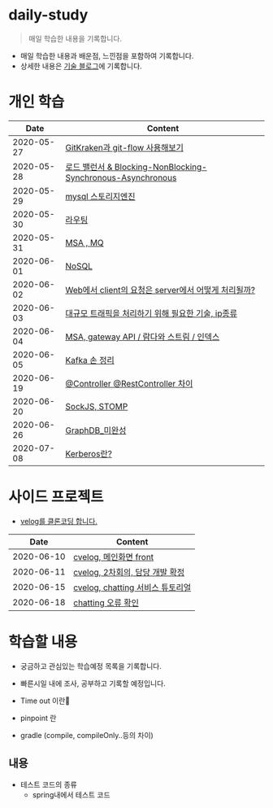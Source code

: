 # daily-study
> 매일 학습한 내용을 기록합니다.

- 매일 학습한 내용과 배운점, 느낀점을 포함하여 기록합니다.
- 상세한 내용은 [기술 블로그](http://devham76.github.io/)에 기록합니다.

# 개인 학습

| Date       | Content|
| ---------- | ----------- |
| 2020-05-27 | [GitKraken과 git-flow 사용해보기](/content/daily/2020-05-27.md) |
| 2020-05-28 | [로드 밸런서 & Blocking-NonBlocking-Synchronous-Asynchronous](https://devham76.github.io/tags/#server) |
| 2020-05-29 | [mysql 스토리지엔진](/content/daily/2020-05-29.md) |
| 2020-05-30 | [라우팅](/content/daily/2020-05-30.md) |
| 2020-05-31 | [MSA , MQ](/content/daily/2020-05-31.md) |
| 2020-06-01 | [NoSQL](/content/daily/2020-06-01.md) |
| 2020-06-02 | [Web에서 client의 요청은 server에서 어떻게 처리될까?](/content/daily/2020-06-02.md) |
| 2020-06-03 | [대규모 트래픽을 처리하기 위해 필요한 기술, ip종류](/content/daily/2020-06-03.md) |
| 2020-06-04 | [ MSA, gateway API / 람다와 스트림 / 인덱스](/content/daily/2020-06-04.md) |
| 2020-06-05 | [Kafka 손 정리](/content/daily/2020-06-05.md) |
| 2020-06-19 | [@Controller @RestController 차이](/content/daily/2020-06-19.md) |
| 2020-06-20 | [SockJS, STOMP](/content/daily/2020-06-20.md) |
| 2020-06-26 | [GraphDB_미완성](/content/daily/2020-06-26.md) |
| 2020-07-08 | [Kerberos란?](/content/daily/2020-07-08.md) |
 

# 사이드 프로젝트
- [velog를 클론코딩 합니다.](https://github.com/cookpad-clone)

| Date       | Content|
| ---------- | ----------- |
| 2020-06-10 | [cvelog, 메인화면 front](/content/project/2020-06-10.md) |
| 2020-06-11 | [cvelog, 2차회의, 담당 개발 확정](/content/project/2020-06-11.md) |
| 2020-06-15 | [cvelog, chatting 서비스 튜토리얼](https://devham76.github.io/etc/websocket_1/)|
| 2020-06-18 | [chatting 오류 확인](/content/project/2020-06-18.md) |

# 학습할 내용
- 궁금하고 관심있는 학습예정 목록을 기록합니다.
- 빠른시일 내에 조사, 공부하고 기록할 예정입니다.

- Time out 이란
- pinpoint 란 
- gradle (compile, compileOnly..등의 차이)

## 내용
- 테스트 코드의 종류
  - spring내에서 테스트 코드
